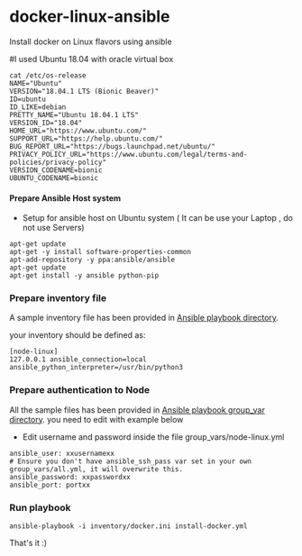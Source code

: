 # docker-linux-ansible
Install docker  on Linux flavors using ansible

#I used Ubuntu 18.04 with oracle virtual box

```
cat /etc/os-release 
NAME="Ubuntu"
VERSION="18.04.1 LTS (Bionic Beaver)"
ID=ubuntu
ID_LIKE=debian
PRETTY_NAME="Ubuntu 18.04.1 LTS"
VERSION_ID="18.04"
HOME_URL="https://www.ubuntu.com/"
SUPPORT_URL="https://help.ubuntu.com/"
BUG_REPORT_URL="https://bugs.launchpad.net/ubuntu/"
PRIVACY_POLICY_URL="https://www.ubuntu.com/legal/terms-and-policies/privacy-policy"
VERSION_CODENAME=bionic
UBUNTU_CODENAME=bionic

```

#### Prepare Ansible Host system
- Setup for ansible host  on Ubuntu system ( It can be use your Laptop , do not use Servers)
```
apt-get update
apt-get -y install software-properties-common
apt-add-repository -y ppa:ansible/ansible
apt-get update
apt-get install -y ansible python-pip
```
### Prepare inventory file
A sample inventory file has been provided in [Ansible playbook directory](ansible/inventory/docker.ini).

your inventory should be defined as:

```
[node-linux]
127.0.0.1 ansible_connection=local ansible_python_interpreter=/usr/bin/python3

```
### Prepare authentication to Node

 All the sample files has been provided in [Ansible playbook group_var directory](ansible/group_vars).
you need to edit with example below

- Edit username and password inside the file group_vars/node-linux.yml
```
ansible_user: xxusernamexx
# Ensure you don't have ansible_ssh_pass var set in your own group_vars/all.yml, it will overwrite this.
ansible_password: xxpasswordxx
ansible_port: portxx
```
### Run playbook
```
ansible-playbook -i inventory/docker.ini install-docker.yml
```

That's  it :)

